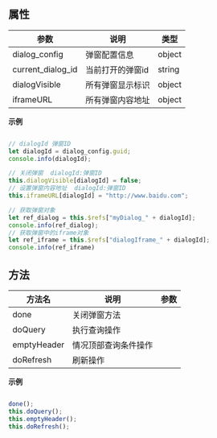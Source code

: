 ##   属性  
 
| 参数    | 说明      | 类型 |
| ------- |---------|-----| 
|  dialog_config  |  弹窗配置信息  |  object  | 
|  current_dialog_id  |  当前打开的弹窗id  |  string  |  
|  dialogVisible  |  所有弹窗显示标识  |  object  |  
|  iframeURL  |  所有弹窗内容地址  |  object  |  
 

**示例**
```javascript

// dialogId 弹窗ID
let dialogId = dialog_config.guid;
console.info(dialogId);

// 关闭弹窗  dialogId:弹窗ID
this.dialogVisible[dialogId] = false;
// 设置弹窗内容地址  dialogId:弹窗ID
this.iframeURL[dialogId] = "http://www.baidu.com";

// 获取弹窗对象
let ref_dialog = this.$refs["myDialog_" + dialogId];
console.info(ref_dialog);
// 获取弹窗中的iframe对象
let ref_iframe = this.$refs["dialogIframe_" + dialogId];
console.info(ref_iframe)

```

 ##   方法  
  
| 方法名    | 说明      | 参数 |
| ------- |---------|-----| 
|  done  |  关闭弹窗方法  |    | 
|  doQuery  |   执行查询操作 |    | 
|  emptyHeader  |   情况顶部查询条件操作 |    | 
|  doRefresh  |   刷新操作 |    | 
 
**示例**
```javascript

done();
this.doQuery();
this.emptyHeader();
this.doRefresh();
 
``` 



